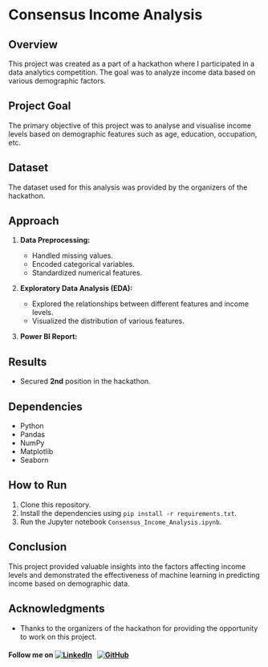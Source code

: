 # Consensus Income Analysis

## Overview
This project was created as a part of a hackathon where I participated in a data analytics competition. The goal was to analyze income data based on various demographic factors.

## Project Goal
The primary objective of this project was to analyse and visualise income levels based on demographic features such as age, education, occupation, etc.

## Dataset
The dataset used for this analysis was provided by the organizers of the hackathon.

## Approach
1. **Data Preprocessing:** 
   - Handled missing values.
   - Encoded categorical variables.
   - Standardized numerical features.

2. **Exploratory Data Analysis (EDA):**
   - Explored the relationships between different features and income levels.
   - Visualized the distribution of various features.
     
3. **Power BI Report:** 

## Results
- Secured **2nd** position in the hackathon.

## Dependencies
- Python 
- Pandas
- NumPy
- Matplotlib
- Seaborn

## How to Run
1. Clone this repository.
2. Install the dependencies using `pip install -r requirements.txt`.
3. Run the Jupyter notebook `Consensus_Income_Analysis.ipynb`.

## Conclusion
This project provided valuable insights into the factors affecting income levels and demonstrated the effectiveness of machine learning in predicting income based on demographic data.

## Acknowledgments
- Thanks to the organizers of the hackathon for providing the opportunity to work on this project.

#### Follow me on [![LinkedIn](https://img.shields.io/badge/linkedin-%230077B5.svg?style=for-the-badge&logo=linkedin&logoColor=white)](https://www.linkedin.com/in/rachit-bhatia-7850b624a/) &nbsp; [![GitHub](https://img.shields.io/badge/github-%23121011.svg?style=for-the-badge&logo=github&logoColor=white)](https://github.com/rachit2807/)

